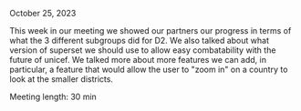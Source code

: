 October 25, 2023  

This week in our meeting we showed our partners our progress in terms of what the 3 different subgroups did for D2. We also talked about what version of superset we should use to allow easy combatability with the future of unicef. We talked more about more features we can add, in particular, a feature that would allow the user to "zoom in" on a country to look at the smaller districts. 

Meeting length: 30 min
